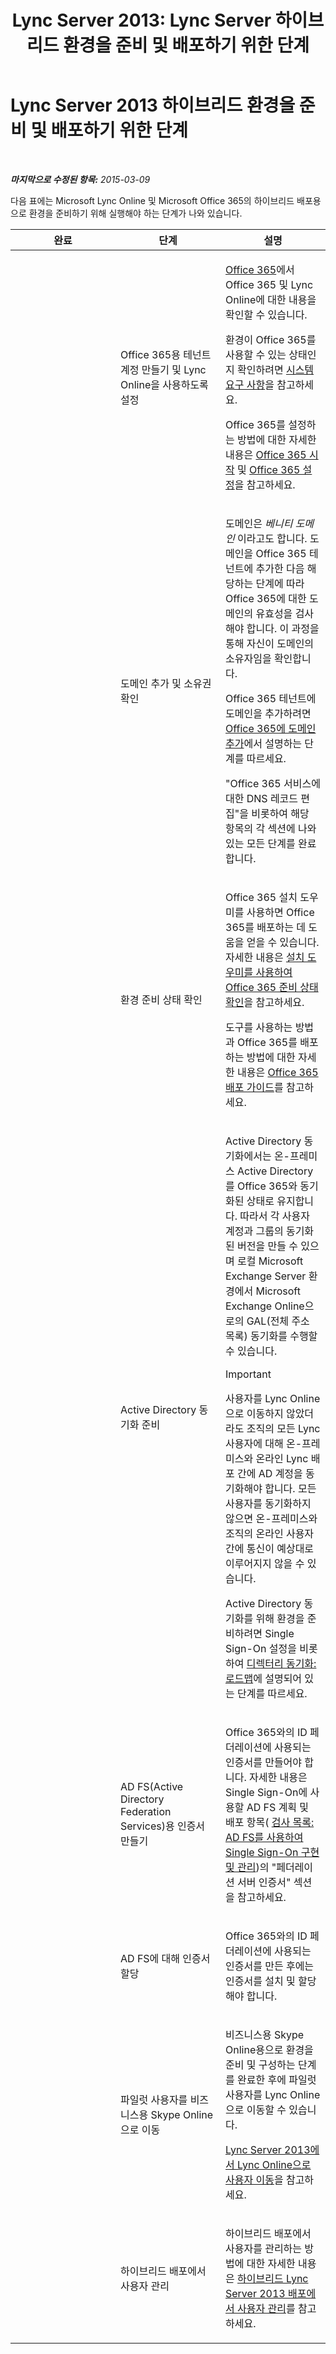 ﻿---
title: 'Lync Server 2013: Lync Server 하이브리드 환경을 준비 및 배포하기 위한 단계'
TOCTitle: Lync Server 2013 하이브리드 환경을 준비 및 배포하기 위한 단계
ms:assetid: a50d4f7b-63f4-4663-af63-56ca87e4e3e7
ms:mtpsurl: https://technet.microsoft.com/ko-kr/library/JJ205157(v=OCS.15)
ms:contentKeyID: 49304610
ms.date: 08/24/2015
mtps_version: v=OCS.15
ms.translationtype: HT
---

# Lync Server 2013 하이브리드 환경을 준비 및 배포하기 위한 단계

 

_**마지막으로 수정된 항목:** 2015-03-09_

다음 표에는 Microsoft Lync Online 및 Microsoft Office 365의 하이브리드 배포용으로 환경을 준비하기 위해 실행해야 하는 단계가 나와 있습니다.


<table>
<colgroup>
<col style="width: 33%" />
<col style="width: 33%" />
<col style="width: 33%" />
</colgroup>
<thead>
<tr class="header">
<th>완료</th>
<th>단계</th>
<th>설명</th>
</tr>
</thead>
<tbody>
<tr class="odd">
<td><p></p></td>
<td><p>Office 365용 테넌트 계정 만들기 및 Lync Online을 사용하도록 설정</p></td>
<td><p><a href="http://go.microsoft.com/fwlink/?linkid=254980%26clcid=0x412">Office 365</a>에서 Office 365 및 Lync Online에 대한 내용을 확인할 수 있습니다.</p>
<p>환경이 Office 365를 사용할 수 있는 상태인지 확인하려면 <a href="http://go.microsoft.com/fwlink/p/?linkid=401408">시스템 요구 사항</a>을 참고하세요.</p>
<p>Office 365를 설정하는 방법에 대한 자세한 내용은 <a href="http://go.microsoft.com/fwlink/?linkid=254982%26clcid=0x412">Office 365 시작</a> 및 <a href="http://go.microsoft.com/fwlink/?linkid=254979%26clcid=0x412">Office 365 설정</a>을 참고하세요.</p></td>
</tr>
<tr class="even">
<td><p></p></td>
<td><p>도메인 추가 및 소유권 확인</p></td>
<td><p>도메인은 <em>베니티 도메인</em> 이라고도 합니다. 도메인을 Office 365 테넌트에 추가한 다음 해당하는 단계에 따라 Office 365에 대한 도메인의 유효성을 검사해야 합니다. 이 과정을 통해 자신이 도메인의 소유자임을 확인합니다.</p>
<p>Office 365 테넌트에 도메인을 추가하려면 <a href="http://go.microsoft.com/fwlink/?linkid=254983%26clcid=0x412">Office 365에 도메인 추가</a>에서 설명하는 단계를 따르세요.</p>
<p>&quot;Office 365 서비스에 대한 DNS 레코드 편집&quot;을 비롯하여 해당 항목의 각 섹션에 나와 있는 모든 단계를 완료합니다.</p></td>
</tr>
<tr class="odd">
<td><p></p></td>
<td><p>환경 준비 상태 확인</p></td>
<td><p>Office 365 설치 도우미를 사용하면 Office 365를 배포하는 데 도움을 얻을 수 있습니다. 자세한 내용은 <a href="http://go.microsoft.com/fwlink/p/?linkid=254985">설치 도우미를 사용하여 Office 365 준비 상태 확인</a>을 참고하세요.</p>
<p>도구를 사용하는 방법과 Office 365를 배포하는 방법에 대한 자세한 내용은 <a href="http://go.microsoft.com/fwlink/p/?linkid=257337">Office 365 배포 가이드</a>를 참고하세요.</p></td>
</tr>
<tr class="even">
<td><p></p></td>
<td><p>Active Directory 동기화 준비</p></td>
<td><p>Active Directory 동기화에서는 온-프레미스 Active Directory를 Office 365와 동기화된 상태로 유지합니다. 따라서 각 사용자 계정과 그룹의 동기화된 버전을 만들 수 있으며 로컬 Microsoft Exchange Server 환경에서 Microsoft Exchange Online으로의 GAL(전체 주소 목록) 동기화를 수행할 수 있습니다.</p>


> [!IMPORTANT]
> 사용자를 Lync Online으로 이동하지 않았더라도 조직의 모든 Lync 사용자에 대해 온-프레미스와 온라인 Lync 배포 간에 AD 계정을 동기화해야 합니다. 모든 사용자를 동기화하지 않으면 온-프레미스와 조직의 온라인 사용자 간에 통신이 예상대로 이루어지지 않을 수 있습니다.



<p>Active Directory 동기화를 위해 환경을 준비하려면 Single Sign-On 설정을 비롯하여 <a href="http://go.microsoft.com/fwlink/p/?linkid=254988">디렉터리 동기화: 로드맵</a>에 설명되어 있는 단계를 따르세요.</p></td>
</tr>
<tr class="odd">
<td><p></p></td>
<td><p>AD FS(Active Directory Federation Services)용 인증서 만들기</p></td>
<td><p>Office 365와의 ID 페더레이션에 사용되는 인증서를 만들어야 합니다. 자세한 내용은 Single Sign-On에 사용할 AD FS 계획 및 배포 항목( <a href="http://go.microsoft.com/fwlink/p/?linkid=285376">검사 목록: AD FS를 사용하여 Single Sign-On 구현 및 관리</a>)의 &quot;페더레이션 서버 인증서&quot; 섹션을 참고하세요.</p></td>
</tr>
<tr class="even">
<td><p></p></td>
<td><p>AD FS에 대해 인증서 할당</p></td>
<td><p>Office 365와의 ID 페더레이션에 사용되는 인증서를 만든 후에는 인증서를 설치 및 할당해야 합니다.</p></td>
</tr>
<tr class="odd">
<td><p></p></td>
<td><p>파일럿 사용자를 비즈니스용 Skype Online으로 이동</p></td>
<td><p>비즈니스용 Skype Online용으로 환경을 준비 및 구성하는 단계를 완료한 후에 파일럿 사용자를 Lync Online으로 이동할 수 있습니다.</p>
<p><a href="lync-server-2013-move-users-to-lync-online.md">Lync Server 2013에서 Lync Online으로 사용자 이동</a>을 참고하세요.</p></td>
</tr>
<tr class="even">
<td><p></p></td>
<td><p>하이브리드 배포에서 사용자 관리</p></td>
<td><p>하이브리드 배포에서 사용자를 관리하는 방법에 대한 자세한 내용은 <a href="lync-server-2013-administering-users-in-a-hybrid-deployment.md">하이브리드 Lync Server 2013 배포에서 사용자 관리</a>를 참고하세요.</p></td>
</tr>
</tbody>
</table>

